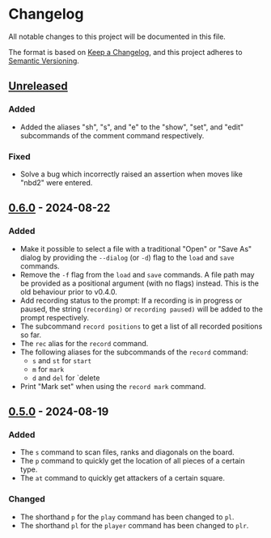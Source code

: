 # Changelog

All notable changes to this project will be documented in this file.

The format is based on [Keep a Changelog](https://keepachangelog.com/en/1.1.0/),
and this project adheres to [Semantic Versioning](https://semver.org/spec/v2.0.0.html).

## [Unreleased]

### Added

- Added the aliases "sh", "s", and "e" to the "show", "set", and "edit" subcommands of the comment
  command respectively.

### Fixed

- Solve a bug which incorrectly raised an assertion when moves like "nbd2" were entered.

## [0.6.0] - 2024-08-22

### Added

- Make it possible to select a file with a traditional "Open" or "Save As" dialog by providing the
  `--dialog` (or `-d`) flag to the `load` and `save` commands.
- Remove the `-f` flag from the `load` and `save` commands. A file path may be provided as a
  positional argument (with no flags) instead. This is the old behaviour prior to v0.4.0.
- Add recording status to the prompt: If a recording is in progress or paused, the string
  `(recording)` or `recording paused)` will be added to the prompt respectively.
- The subcommand `record positions` to get a list of all recorded positions so far.
- The `rec` alias for the `record` command.
- The following aliases for the subcommands of the `record` command:
  - `s` and `st` for `start`
  - `m` for `mark`
  - `d` and `del` for `delete
- Print "Mark set" when using the `record mark` command.

## [0.5.0] - 2024-08-19

### Added

- The `s` command to scan files, ranks and diagonals on the board.
- The `p` command to quickly get the location of all pieces of a certain type.
- The `at` command to quickly get attackers of a certain square.

### Changed

- The shorthand `p` for the `play` command has been changed to `pl`.
- The shorthand `pl` for the `player` command has been changed to `plr`.

[unreleased]: https://github.com/tage64/chess-cli/compare/v0.6.0...HEAD
[0.6.0]: https://github.com/tage64/chess-cli/compare/v0.6.0...v0.5.0
[0.5.0]: https://github.com/tage64/chess-cli/compare/v0.5.0...v0.4.2
